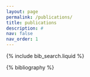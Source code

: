 ```yaml
---
layout: page
permalink: /publications/
title: publications
description: #
nav: false
nav_order: 1
---
```


<!-- _pages/publications.md -->

<!-- Bibsearch Feature -->

{% include bib_search.liquid %}

<div class="publications">

{% bibliography %}

</div>
